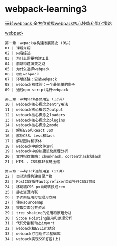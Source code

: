 # webpack-learning3

[玩转webpack 全方位掌握webpack核心技能和优化策略](https://time.geekbang.org/course/intro/100028901?utm_source=time_web&utm_medium=menu&utm_term=timewebmenu)

[webpack](http://www.dmzshequ.com/forum.php?mod=viewthread&tid=11545&highlight=webpack)

	第一章：wepack与构建发展简史 (9讲)
	01 | 课程介绍
	02 | 内容综述
	03 | 为什么需要构建工具
	04 | 前端构建演变之路
	05 | 为什么选择webpack
	06 | 初识webpack
	07 | 环境搭建：安装webpack
	08 | webpack初体验：一个最简单的例子
	09 | 通过npm script运行webpack
	
	第二章：webpack基础用法 (12讲)
	10 | webpack核心概念之entry用法
	11 | webpack核心概念之output
	12 | webpack核心概念之loaders
	13 | webpack核心概念之plugins
	14 | webpack核心概念之mode
	15 | 解析ES6和React JSX
	16 | 解析CSS、Less和Sass
	17 | 解析图片和字体
	18 | webpack中的文件监听
	19 | webpack中的热更新及原理分析
	20 | 文件指纹策略：chunkhash、contenthash和hash
	21 | HTML 、CSS和JS代码压缩
	
	第三章：webpack进阶用法 (13讲)
	22 | 自动清理构建目录产物
	23 | PostCSS插件autoprefixer自动补齐CSS3前缀
	24 | 移动端CSS px自动转换成rem
	25 | 静态资源内联
	26 | 多页面应用打包通用方案
	27 | 使用sourcemap
	28 | 提取页面公共资源
	29 | tree shaking的使用和原理分析
	30 | Scope Hoisting使用和原理分析
	31 | 代码分割和动态import
	32 | webpack和ESLint结合
	33 | webpack打包组件和基础库
	34 | webpack实现SSR打包(上)
